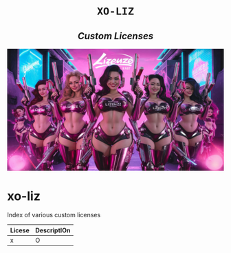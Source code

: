 <h1 align="center"><code>XO-LIZ</code></h1>
<h2 align="center"><i>Custom Licenses</i></h2>

[![](./gfx/x.jpeg)](https://youtu.be/rxziz-IcBKQ?feature=shared)

# xo-liz

Index of various custom licenses

Licese | DescriptIOn
--- | --- 
x | O


